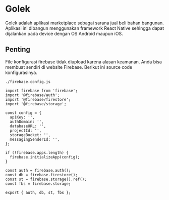 # Golek

Golek adalah aplikasi marketplace sebagai sarana jual beli bahan bangunan.
Aplikasi ini dibangun menggunakan framework React Native sehingga dapat
dijalankan pada device dengan OS Android maupun iOS.

## Penting

File konfigurasi firebase tidak diupload karena alasan keamanan. Anda bisa
membuat sendiri di website Firebase. Berikut ini source code konfigurasinya.

`./firebase.config.js`

```
import firebase from 'firebase';
import '@firebase/auth';
import '@firebase/firestore';
import '@firebase/storage';

const config = {
  apiKey: '',
  authDomain: '',
  databaseURL: '',
  projectId: '',
  storageBucket: '',
  messagingSenderId: '',
};

if (!firebase.apps.length) {
  firebase.initializeApp(config);
}

const auth = firebase.auth();
const db = firebase.firestore();
const st = firebase.storage().ref();
const fbs = firebase.storage;

export { auth, db, st, fbs };
```

